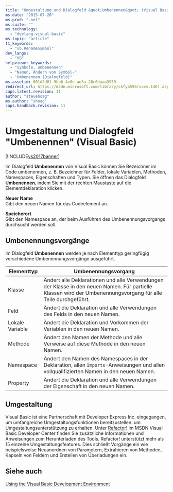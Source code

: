 ```yaml
---
title: "Umgestaltung und Dialogfeld &quot;Umbenennen&quot; (Visual Basic) | Microsoft Docs"
ms.date: "2015-07-20"
ms.prod: ".net"
ms.suite: ""
ms.technology: 
  - "devlang-visual-basic"
ms.topic: "article"
f1_keywords: 
  - "vb.RenameSymbol"
dev_langs: 
  - "VB"
helpviewer_keywords: 
  - "Symbole, umbenennen"
  - "Namen, Ändern von Symbol-"
  - "Umbenennen (Dialogfeld)"
ms.assetid: 001d2d81-9bb6-4e8e-ae3a-20c0daaa3959
redirect_url: https://msdn.microsoft.com/library/ckfya594(v=vs.140).aspx
caps.latest.revision: 11
author: "stevehoag"
ms.author: "shoag"
caps.handback.revision: 11
---
```

# Umgestaltung und Dialogfeld &quot;Umbenennen&quot; (Visual Basic)
[!INCLUDE[vs2017banner](~/includes/vs2017banner.md)]

Im Dialogfeld **Umbenennen** von Visual Basic können Sie Bezeichner im Code umbenennen, z. B. Bezeichner für Felder, lokale Variablen, Methoden, Namespaces, Eigenschaften und Typen.  Sie öffnen das Dialogfeld **Umbenennen**, indem Sie mit der rechten Maustaste auf die Elementdeklaration klicken.  
  
 **Neuer Name**  
 Gibt den neuen Namen für das Codeelement an.  
  
 **Speicherort**  
 Gibt den Namespace an, der beim Ausführen des Umbenennungsvorgangs durchsucht werden soll.  
  
## Umbenennungsvorgänge  
 Im Dialogfeld **Umbenennen** werden je nach Elementtyp geringfügig verschiedene Umbenennungsvorgänge ausgeführt.  
  
|Elementtyp|Umbenennungsvorgang|  
|----------------|-------------------------|  
|Klasse|Ändert alle Deklarationen und alle Verwendungen der Klasse in den neuen Namen.  Für partielle Klassen wird der Umbenennungsvorgang für alle Teile durchgeführt.|  
|Feld|Ändert die Deklaration und alle Verwendungen des Felds in den neuen Namen.|  
|Lokale Variable|Ändert die Deklaration und Vorkommen der Variablen in den neuen Namen.|  
|Methode|Ändert den Namen der Methode und alle Verweise auf diese Methode in den neuen Namen.|  
|Namespace|Ändert den Namen des Namespaces in der Deklaration, allen `Imports`\-Anweisungen und allen vollqualifizierten Namen in den neuen Namen.|  
|Property|Ändert die Deklaration und alle Verwendungen der Eigenschaft in den neuen Namen.|  
  
## Umgestaltung  
 Visual Basic ist eine Partnerschaft mit Developer Express Inc. eingegangen, um umfangreiche Umgestaltungsfunktionen bereitzustellen.  um Umgestaltungsunterstützung zu erhalten.  Unter [Refactor\!](http://go.microsoft.com/fwlink/?LinkId=155788) im MSDN Visual Basic Developer Center finden Sie zusätzliche Informationen und Anweisungen zum Herunterladen des Tools.  Refactor\!  unterstützt mehr als 15 einzelne Umgestaltungsfeatures.  Dies schließt Vorgänge ein wie beispielsweise Neuanordnen von Parametern, Extrahieren von Methoden, Kapseln von Feldern und Erstellen von Überladungen ein.  
  
## Siehe auch  
 [Using the Visual Basic Development Environment](../../../visual-basic/developing-apps/using-ide/using-the-visual-basic-development-environment.md)